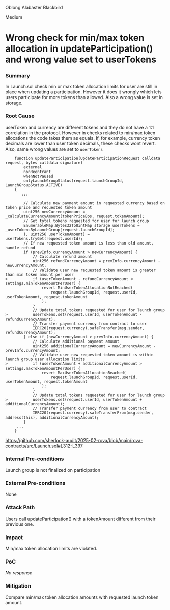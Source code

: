 Oblong Alabaster Blackbird

Medium

# Wrong check for min/max token allocation in updateParticipation() and wrong value set to userTokens

### Summary

In Launch.sol check min or max token allocation limits for user are still in place when updating a participation. However it does it wrongly which lets users participate for more tokens than allowed. Also a wrong value is set in storage.

### Root Cause

userToken and currency are different tokens and they do not have a 1:1 correlation in the protocol. However in checks related to min/max token  allocations the code takes them as equals. If, for example, currency token decimals are lower than user token decimals, these checks wont revert. Also, same wrong values are set to `userTokens`

```solidity
    function updateParticipation(UpdateParticipationRequest calldata request, bytes calldata signature)
        external
        nonReentrant
        whenNotPaused
        onlyLaunchGroupStatus(request.launchGroupId, LaunchGroupStatus.ACTIVE)
    {
       ...

        // Calculate new payment amount in requested currency based on token price and requested token amount
        uint256 newCurrencyAmount = _calculateCurrencyAmount(tokenPriceBps, request.tokenAmount);
        // Get total tokens requested for user for launch group
        EnumerableMap.Bytes32ToUintMap storage userTokens = _userTokensByLaunchGroup[request.launchGroupId];
        (, uint256 userTokenAmount) = userTokens.tryGet(request.userId);
        // If new requested token amount is less than old amount, handle refund
        if (prevInfo.currencyAmount > newCurrencyAmount) {
            // Calculate refund amount
            uint256 refundCurrencyAmount = prevInfo.currencyAmount - newCurrencyAmount;
            // Validate user new requested token amount is greater than min token amount per user
>           if (userTokenAmount - refundCurrencyAmount < settings.minTokenAmountPerUser) {
                revert MinUserTokenAllocationNotReached(
                    request.launchGroupId, request.userId, userTokenAmount, request.tokenAmount
                );
            }
            // Update total tokens requested for user for launch group
>           userTokens.set(request.userId, userTokenAmount - refundCurrencyAmount);
            // Transfer payment currency from contract to user
            IERC20(request.currency).safeTransfer(msg.sender, refundCurrencyAmount);
        } else if (newCurrencyAmount > prevInfo.currencyAmount) {
            // Calculate additional payment amount
            uint256 additionalCurrencyAmount = newCurrencyAmount - prevInfo.currencyAmount;
            // Validate user new requested token amount is within launch group user allocation limits
>           if (userTokenAmount + additionalCurrencyAmount > settings.maxTokenAmountPerUser) {
                revert MaxUserTokenAllocationReached(
                    request.launchGroupId, request.userId, userTokenAmount, request.tokenAmount
                );
            }
            // Update total tokens requested for user for launch group
>           userTokens.set(request.userId, userTokenAmount + additionalCurrencyAmount);
            // Transfer payment currency from user to contract
            IERC20(request.currency).safeTransferFrom(msg.sender, address(this), additionalCurrencyAmount);
        }
     ...
    }
```
https://github.com/sherlock-audit/2025-02-rova/blob/main/rova-contracts/src/Launch.sol#L312-L397

### Internal Pre-conditions

Launch group is not finalized on participation

### External Pre-conditions

None

### Attack Path

Users call updateParticipation() with a tokenAmount different from their previous one.

### Impact

Min/max token allocation limits are violated.

### PoC

_No response_

### Mitigation

Compare min/max token allocation amounts with requested launch token amount.